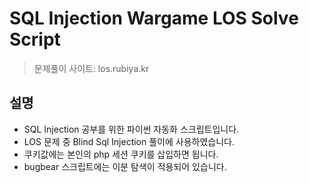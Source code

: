 # SQL Injection Wargame LOS Solve Script

> 문제풀이 사이트: los.rubiya.kr

## 설명

- SQL Injection 공부를 위한 파이썬 자동화 스크립트입니다.
- LOS 문제 중 Blind Sql Injection 풀이에 사용하였습니다.
- 쿠키값에는 본인의 php 세션 쿠키를 삽입하면 됩니다.
- bugbear 스크립트에는 이분 탐색이 적용되어 있습니다.
